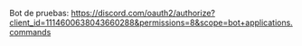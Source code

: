 Bot de pruebas: https://discord.com/oauth2/authorize?client_id=1114600638043660288&permissions=8&scope=bot+applications.commands